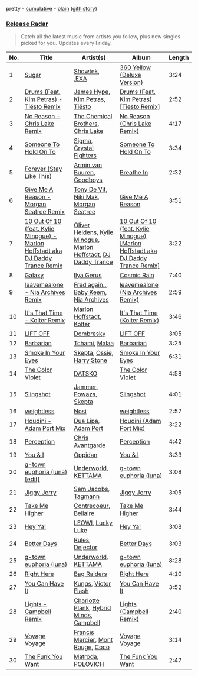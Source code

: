 pretty - [cumulative](/playlists/cumulative/Release%20Radar.md) - [plain](/playlists/plain/37i9dQZEVXbsudmxBFKW7G) ([githistory](https://github.githistory.xyz/vitokorn/spotify-playlist-archive/blob/master/playlists/plain/37i9dQZEVXbsudmxBFKW7G))

### [Release Radar](https://open.spotify.com/playlist/37i9dQZEVXbsudmxBFKW7G)

> Catch all the latest music from artists you follow, plus new singles picked for you. Updates every Friday.

| No. | Title | Artist(s) | Album | Length |
|---|---|---|---|---|
| 1 | [Sugar](https://open.spotify.com/track/1MCykbR6IJsiaXuZ1VTN6j) | [Showtek](https://open.spotify.com/artist/3gk0OYeLFWYupGFRHqLSR7), [.EXA](https://open.spotify.com/artist/4fCHA6Os4QKfn5UngdAf3i) | [360 Yellow (Deluxe Version)](https://open.spotify.com/album/1Fq6i9cUYSYZgP0pGzeWrB) | 3:24 |
| 2 | [Drums (Feat. Kim Petras) - Tiësto Remix](https://open.spotify.com/track/5QZmUKPG3uPU0hwJuHwfGD) | [James Hype](https://open.spotify.com/artist/43BxCL6t4c73BQnIJtry5v), [Kim Petras](https://open.spotify.com/artist/3Xt3RrJMFv5SZkCfUE8C1J), [Tiësto](https://open.spotify.com/artist/2o5jDhtHVPhrJdv3cEQ99Z) | [Drums (Feat. Kim Petras) [Tiesto Remix]](https://open.spotify.com/album/44XmkCYKteYUBrSwe6Jvc2) | 2:52 |
| 3 | [No Reason - Chris Lake Remix](https://open.spotify.com/track/2SUKj6aVC879FqCSfVoQPR) | [The Chemical Brothers](https://open.spotify.com/artist/1GhPHrq36VKCY3ucVaZCfo), [Chris Lake](https://open.spotify.com/artist/5Igpc9iLZ3YGtKeYfSrrOE) | [No Reason (Chris Lake Remix)](https://open.spotify.com/album/3TEApFY0nZSH1JTceGBK53) | 4:17 |
| 4 | [Someone To Hold On To](https://open.spotify.com/track/2rlol3Yeg3tMuxvnCYgVOW) | [Sigma](https://open.spotify.com/artist/01pKrlgPJhm5dB4lneYAqS), [Crystal Fighters](https://open.spotify.com/artist/75EZuo5MHV2572NRpMWotC) | [Someone To Hold On To](https://open.spotify.com/album/4Ff8ghVmvMz2mXHtk6Iamg) | 3:34 |
| 5 | [Forever (Stay Like This)](https://open.spotify.com/track/08yyvtQ8CNRH6Ogpj60p0n) | [Armin van Buuren](https://open.spotify.com/artist/0SfsnGyD8FpIN4U4WCkBZ5), [Goodboys](https://open.spotify.com/artist/2nm38smINjms1LtczR0Cei) | [Breathe In](https://open.spotify.com/album/5O5omtkIR6DrDMKM8YCHmw) | 2:32 |
| 6 | [Give Me A Reason - Morgan Seatree Remix](https://open.spotify.com/track/5l7qDrECZpHn0KCjx3QR0k) | [Tony De Vit](https://open.spotify.com/artist/17acmoMCDxCeLPYv4T5sV1), [Niki Mak](https://open.spotify.com/artist/3HX3EIumvr3TRyI9edFTvO), [Morgan Seatree](https://open.spotify.com/artist/0GInfEJXl2kGPhSsVqEqXh) | [Give Me A Reason](https://open.spotify.com/album/4EBi4D9ayTiegxT0MRNSrG) | 3:51 |
| 7 | [10 Out Of 10 (feat. Kylie Minogue) - Marlon Hoffstadt aka DJ Daddy Trance Remix](https://open.spotify.com/track/6s1bYJu0LUw3aIPyUVQ1Wj) | [Oliver Heldens](https://open.spotify.com/artist/5nki7yRhxgM509M5ADlN1p), [Kylie Minogue](https://open.spotify.com/artist/4RVnAU35WRWra6OZ3CbbMA), [Marlon Hoffstadt](https://open.spotify.com/artist/0HHa7ZJZxUQlg5l2mB0N0f), [DJ Daddy Trance](https://open.spotify.com/artist/4lBSzo2LS8asEzoePv6VLM) | [10 Out Of 10 (feat. Kylie Minogue) [Marlon Hoffstadt aka DJ Daddy Trance Remix]](https://open.spotify.com/album/5E1GLLCzq8Qm3gsntShZ49) | 3:22 |
| 8 | [Galaxy](https://open.spotify.com/track/6H5Vy4Ck19IWE9Hd7LmMNw) | [Ilya Gerus](https://open.spotify.com/artist/5oQuusKXkRzM2pX3mtjh4Y) | [Cosmic Rain](https://open.spotify.com/album/6sT7HaBEbQQj5JZ20j2cfl) | 7:40 |
| 9 | [leavemealone - Nia Archives Remix](https://open.spotify.com/track/5tJGW8Wbfyb1TrRjMc8mCc) | [Fred again..](https://open.spotify.com/artist/4oLeXFyACqeem2VImYeBFe), [Baby Keem](https://open.spotify.com/artist/5SXuuuRpukkTvsLuUknva1), [Nia Archives](https://open.spotify.com/artist/7BMR0fwtEvzGtK4rNGdoiQ) | [leavemealone (Nia Archives Remix)](https://open.spotify.com/album/6y2wI0mDStpCnKGjdkFxQZ) | 2:59 |
| 10 | [It's That Time - Kolter Remix](https://open.spotify.com/track/1noSK3K7UgrEd2pSCQZOCS) | [Marlon Hoffstadt](https://open.spotify.com/artist/0HHa7ZJZxUQlg5l2mB0N0f), [Kolter](https://open.spotify.com/artist/2Invsp3HSrAeJy4u7Retry) | [It's That Time (Kolter Remix)](https://open.spotify.com/album/4SOgHqlp3Xj7FXh3dTpq1s) | 3:46 |
| 11 | [LIFT OFF](https://open.spotify.com/track/2T8Yxn4uXQoeBivDQNYCel) | [Dombresky](https://open.spotify.com/artist/2GVtgxcx7jg5xVCZsIHSGN) | [LIFT OFF](https://open.spotify.com/album/7ey50e1s482RfGNXqldS4W) | 3:05 |
| 12 | [Barbarian](https://open.spotify.com/track/0bpIW9LLpTJNxHZZVNtOJm) | [Tchami](https://open.spotify.com/artist/1KpCi9BOfviCVhmpI4G2sY), [Malaa](https://open.spotify.com/artist/7w1eTNePApzDk8XtgykCPS) | [Barbarian](https://open.spotify.com/album/5T2FBNcTJH9iiXqNNYIO0n) | 3:25 |
| 13 | [Smoke In Your Eyes](https://open.spotify.com/track/2Kurh5hEYRgzDzuahjHytQ) | [Skepta](https://open.spotify.com/artist/2p1fiYHYiXz9qi0JJyxBzN), [Ossie](https://open.spotify.com/artist/4k2R7rFptalNPkyGEq2s9G), [Harry Stone](https://open.spotify.com/artist/6rq7VcWeCTjiBIIuGt0D96) | [Smoke In Your Eyes](https://open.spotify.com/album/5EEitGHmxCB0XD0rtV3bE7) | 6:31 |
| 14 | [The Color Violet](https://open.spotify.com/track/3aBOX8zZPFHEfugtg6Dtch) | [DATSKO](https://open.spotify.com/artist/2b1Yc522In2BV3Q1fj2JzY) | [The Color Violet](https://open.spotify.com/album/36dWBfIQbv0BDmQ95TWCnB) | 4:58 |
| 15 | [Slingshot](https://open.spotify.com/track/6F5XAqtXZ09t626dA6Ap4u) | [Jammer](https://open.spotify.com/artist/4xgV1UcvsrLM4rQrjTjwNw), [Powazs](https://open.spotify.com/artist/7fN3apgaM6nm1LkG3pLTcY), [Skepta](https://open.spotify.com/artist/2p1fiYHYiXz9qi0JJyxBzN) | [Slingshot](https://open.spotify.com/album/6DLNHKRwZaQrstSQ1csf0v) | 4:01 |
| 16 | [weightless](https://open.spotify.com/track/1BLmmt0E0WunAZIuhT7SSi) | [Nosi](https://open.spotify.com/artist/4XECs6DHU3xRrr0uydWY2R) | [weightless](https://open.spotify.com/album/7eshg1DxwoJiSwrNh2FRxT) | 2:57 |
| 17 | [Houdini - Adam Port Mix](https://open.spotify.com/track/0SPYo0XYEKiwvmagdXWx4k) | [Dua Lipa](https://open.spotify.com/artist/6M2wZ9GZgrQXHCFfjv46we), [Adam Port](https://open.spotify.com/artist/2loEsOijJ6XiGzWYFXMIRk) | [Houdini (Adam Port Mix)](https://open.spotify.com/album/2R7UiSWzft4rjn7YNmVU3v) | 3:22 |
| 18 | [Perception](https://open.spotify.com/track/1ekuYNPiJXmXqb92TORiPX) | [Chris Avantgarde](https://open.spotify.com/artist/715OI7hiv58daVlEDXM47U) | [Perception](https://open.spotify.com/album/2VAQkslaimMoY3kAIBwash) | 4:42 |
| 19 | [You & I](https://open.spotify.com/track/0EeArvKhN89pVWhVvWZmBv) | [Oppidan](https://open.spotify.com/artist/338p7qzZTDJSHJzSjIZMFK) | [You & I](https://open.spotify.com/album/2bPXp4FEWCcN6WB68tY3xm) | 3:33 |
| 20 | [g-town euphoria (luna) [edit]](https://open.spotify.com/track/2Oru5dabtJj9PPGuz7FpIT) | [Underworld](https://open.spotify.com/artist/1PXHzxRDiLnjqNrRn2Xbsa), [KETTAMA](https://open.spotify.com/artist/3an9rnsXKPCAMlZgH4A0n4) | [g-town euphoria (luna)](https://open.spotify.com/album/1qmaI0kIgTO3kLfBllh0Pp) | 3:08 |
| 21 | [Jiggy Jerry](https://open.spotify.com/track/20RftxXUx2ZyE02sdGmgOp) | [Sem Jacobs](https://open.spotify.com/artist/4IDxbXfz5yMK7OGD4sdRjt), [Tagmann](https://open.spotify.com/artist/12mvXbSB0GrbiXeqbh2Is7) | [Jiggy Jerry](https://open.spotify.com/album/2WQsBsF44O6NhdZ8exZOK2) | 3:05 |
| 22 | [Take Me Higher](https://open.spotify.com/track/16lrebGOlQmQDlO6r5GotA) | [Contrecoeur](https://open.spotify.com/artist/1NeuXODbg5Bm85O2De0MjE), [Bellaire](https://open.spotify.com/artist/6yeeXqk3RxV7l5DxmlXMnw) | [Take Me Higher](https://open.spotify.com/album/6enObRN95OKeEpaoAWC3JK) | 3:44 |
| 23 | [Hey Ya!](https://open.spotify.com/track/4nOA58XLjVbRG9bHfbgyms) | [LEOWI](https://open.spotify.com/artist/1qoalO0xHFgZRn4JhRuq7Y), [Lucky Luke](https://open.spotify.com/artist/5ee4yhrWOxaxvL77BoVpVR) | [Hey Ya!](https://open.spotify.com/album/1rDKlcy1wwTcEOJqsrv0bV) | 3:08 |
| 24 | [Better Days](https://open.spotify.com/track/3A5ZCWkV5EOJ949L1YzpJn) | [Rules](https://open.spotify.com/artist/3CYrfsHEf7AZRlKUvzTnpA), [Dejector](https://open.spotify.com/artist/0WwAYiS9iUf3VNUqRniJsi) | [Better Days](https://open.spotify.com/album/3hio3GF2DEZ2OYIAyUmvXd) | 3:03 |
| 25 | [g-town euphoria (luna)](https://open.spotify.com/track/7yzT1O7eIzyDhLY8j9I1NR) | [Underworld](https://open.spotify.com/artist/1PXHzxRDiLnjqNrRn2Xbsa), [KETTAMA](https://open.spotify.com/artist/3an9rnsXKPCAMlZgH4A0n4) | [g-town euphoria (luna)](https://open.spotify.com/album/1qmaI0kIgTO3kLfBllh0Pp) | 8:28 |
| 26 | [Right Here](https://open.spotify.com/track/3O9m7ajjMbigoXLwrzZvpt) | [Bag Raiders](https://open.spotify.com/artist/6fXEqmGQEt6ONuqVmwrN46) | [Right Here](https://open.spotify.com/album/0C75HbE7TLJVRHytSga0fQ) | 4:10 |
| 27 | [You Can Have It](https://open.spotify.com/track/1fx1ptytiaRIdnGLt6feeQ) | [Kungs](https://open.spotify.com/artist/7keGfmQR4X5w0two1xKZ7d), [Victor Flash](https://open.spotify.com/artist/1IEF03NP5cb0XuOBpfxZXg) | [You Can Have It](https://open.spotify.com/album/1oYqMHHBkuar0ScgiJiPmQ) | 3:52 |
| 28 | [Lights - Campbell Remix](https://open.spotify.com/track/14f4ObRAPHovuEWWxxCiRf) | [Charlotte Plank](https://open.spotify.com/artist/4U5QErgn94wZGw1rJz01BO), [Hybrid Minds](https://open.spotify.com/artist/05lF0DUkLJqiW5o70SScyR), [Campbell](https://open.spotify.com/artist/5udgXJYWwK7cchnPSKqEkK) | [Lights (Campbell Remix)](https://open.spotify.com/album/2pXsTZJc1RWetQrKgwdQ2H) | 2:40 |
| 29 | [Voyage Voyage](https://open.spotify.com/track/5vKKfaYOmxAC3973l5y2sU) | [Francis Mercier](https://open.spotify.com/artist/44qAhQu52dYKcHOFQd3esf), [Mont Rouge](https://open.spotify.com/artist/29Spoit35xez115MTLfMB4), [Coco](https://open.spotify.com/artist/0NMq0jrmfJeEiJtjywE1Xl) | [Voyage Voyage](https://open.spotify.com/album/5uy4i6ebA5lKrsWvQ6J2Oy) | 3:14 |
| 30 | [The Funk You Want](https://open.spotify.com/track/509SVKlb3c2Tb7IeD3k1Kc) | [Matroda](https://open.spotify.com/artist/45lcbTsX07JWzmTIjcdyBz), [POLOVICH](https://open.spotify.com/artist/4puWXySdNLeDetOFeTmdjS) | [The Funk You Want](https://open.spotify.com/album/6lUIgHmDWEuFJK5q6uIoXx) | 2:47 |